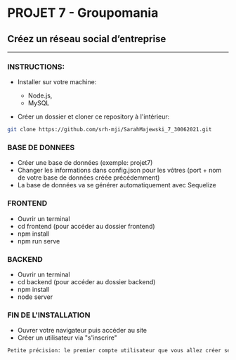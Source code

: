 # PROJET 7 - Groupomania 
## Créez un réseau social d’entreprise
***
### INSTRUCTIONS:
- Installer sur votre machine:
    * Node.js,
    * MySQL

- Créer un dossier et cloner ce repository à l'intérieur:

```bash
git clone https://github.com/srh-mji/SarahMajewski_7_30062021.git
```

### BASE DE DONNEES
- Créer une base de données (exemple: projet7)
- Changer les informations dans config.json pour les vôtres (port + nom de votre base de données créée précédemment)
- La base de données va se générer automatiquement avec Sequelize

### FRONTEND
- Ouvrir un terminal
- cd frontend (pour accéder au dossier frontend)
- npm install
- npm run serve

### BACKEND
- Ouvrir un terminal
- cd backend (pour accéder au dossier backend)
- npm install
- node server

### FIN DE L'INSTALLATION
- Ouvrer votre navigateur puis accéder au site
- Créer un utilisateur via "s'inscrire"

```bash
Petite précision: le premier compte utilisateur que vous allez créer sera le compte Admin (Il pourra donc supprimer les posts, le compte d'un utilisateur et les commentaires de tous les utilisateurs.)
```
